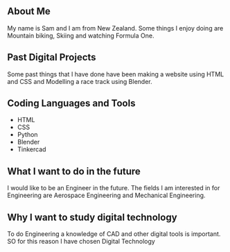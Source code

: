 ## About Me
My name is Sam and I am from New Zealand. Some things I enjoy doing are Mountain biking, Skiing and watching Formula One. 
## Past Digital Projects 
Some past things that I have done have been making a website using HTML and CSS and Modelling a race track using Blender. 
## Coding Languages and Tools 
+ HTML
+ CSS
+ Python
+ Blender
+ Tinkercad 
## What I want to do in the future 
I would like to be an Engineer in the future. The fields I am interested in for Engineering are Aerospace Engineering and Mechanical Engineering. 
## Why I want to study digital technology 
To do Engineering a knowledge of CAD and other digital tools is important. SO for this reason I have chosen Digital Technology 

